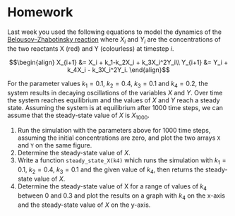 # Homework

<!-- https://www3.nd.edu/~powers/mcdowell.pdf -->

Last week you used the following equations to model the dynamics of the [Belousov–Zhabotinsky reaction](https://en.wikipedia.org/wiki/Belousov%E2%80%93Zhabotinsky_reaction) where $X_i$ and $Y_i$ are the concentrations of the two reactants X (red) and Y (colourless) at timestep $i$.

$$\begin{align}
X_{i+1} &= X_i + k_1-k_2X_i + k_3X_i^2Y_i\\
Y_{i+1} &= Y_i + k_4X_i - k_3X_i^2Y_i.
\end{align}$$

For the parameter values $k_1=0.1$, $k_2=0.4$, $k_3=0.1$ and $k_4=0.2$, the system results in decaying oscillations of the variables $X$ and $Y$. Over time the system reaches equilibrium and the values of $X$ and $Y$ reach a steady state. Assuming the system is at equilibrium after $1000$ time steps, we can assume that the steady-state value of $X$ is $X_{1000}$.

1. Run the simulation with the parameters above for $1000$ time steps, assuming the initial concentrations are zero, and plot the two arrays `X` and `Y` on the same figure.
2. Determine the steady-state value of $X$. 
3. Write a function `steady_state_X(k4)` which runs the simulation with $k_1=0.1$, $k_2=0.4$, $k_3=0.1$ and the given value of $k_4$, then returns the steady-state value of $X$.
4. Determine the steady-state value of X for a range of values of $k_4$ between $0$ and $0.3$ and plot the results on a graph with $k_4$ on the x-axis and the steady-state value of $X$ on the y-axis.


